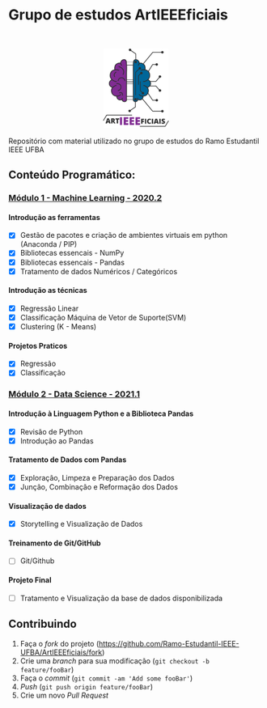 # Grupo de estudos ArtIEEEficiais

<!-- LOGO -->
<br />
<p align="center">
  <a href="#">
    <img width=130 src="assets/logo.png" alt="Logo">
  </a>
</p>


Repositório com material utilizado no grupo de estudos do Ramo Estudantil IEEE UFBA


## Conteúdo Programático: 

### [Módulo 1 - Machine Learning - 2020.2](https://github.com/Ramo-Estudantil-IEEE-UFBA/ArtIEEEficiais/tree/main/Grupo%20de%20Estudos%20-%20Intelig%C3%AAncia%20Artificial%20-%202020.2)

#### Introdução as ferramentas
- [X] Gestão de pacotes e criação de ambientes virtuais em python (Anaconda / PIP)
- [X] Bibliotecas essencais - NumPy
- [X] Bibliotecas essencais - Pandas
- [X] Tratamento de dados Numéricos / Categóricos
#### Introdução as técnicas 
- [X] Regressão Linear
- [X] Classificação Máquina de Vetor de Suporte(SVM)
- [X] Clustering (K - Means)
#### Projetos Praticos
- [x] Regressão
- [x] Classificação

### [Módulo 2 - Data Science - 2021.1]()

#### Introdução à Linguagem Python e a Biblioteca Pandas
- [x] Revisão de Python
- [x] Introdução ao Pandas

#### Tratamento de Dados com Pandas
- [x] Exploração, Limpeza e Preparação dos Dados
- [x] Junção, Combinação e Reformação dos Dados 

#### Visualização de dados
- [x] Storytelling e Visualização de Dados

#### Treinamento de Git/GitHub
- [ ] Git/Github

#### Projeto Final
- [ ] Tratamento e Visualização da base de dados disponibilizada

## Contribuindo 

1. Faça o _fork_ do projeto (<https://github.com/Ramo-Estudantil-IEEE-UFBA/ArtIEEEficiais/fork>)
2. Crie uma _branch_ para sua modificação (`git checkout -b feature/fooBar`)
3. Faça o _commit_ (`git commit -am 'Add some fooBar'`)
4. _Push_ (`git push origin feature/fooBar`)
5. Crie um novo _Pull Request_
